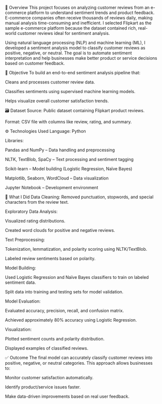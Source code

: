 🧩 Overview
This project focuses on analyzing customer reviews from an e-commerce platform to understand sentiment trends and product feedback. E-commerce companies often receive thousands of reviews daily, making manual analysis time-consuming and inefficient. I selected Flipkart as the sample e-commerce platform because the dataset contained rich, real-world customer reviews ideal for sentiment analysis.

Using natural language processing (NLP) and machine learning (ML), I developed a sentiment analysis model to classify customer reviews as positive, negative, or neutral. The goal is to automate sentiment interpretation and help businesses make better product or service decisions based on customer feedback.

🎯 Objective
To build an end-to-end sentiment analysis pipeline that:

Cleans and processes customer review data.

Classifies sentiments using supervised machine learning models.

Helps visualize overall customer satisfaction trends.

🗃️ Dataset
Source: Public dataset containing Flipkart product reviews.

Format: CSV file with columns like review, rating, and summary.

⚙️ Technologies Used
Language: Python

Libraries:

Pandas and NumPy – Data handling and preprocessing

NLTK, TextBlob, SpaCy – Text processing and sentiment tagging

Scikit-learn – Model building (Logistic Regression, Naïve Bayes)

Matplotlib, Seaborn, WordCloud – Data visualization

Jupyter Notebook – Development environment

🧪 What I Did
Data Cleaning: Removed punctuation, stopwords, and special characters from the review text.

Exploratory Data Analysis:

Visualized rating distributions.

Created word clouds for positive and negative reviews.

Text Preprocessing:

Tokenization, lemmatization, and polarity scoring using NLTK/TextBlob.

Labeled review sentiments based on polarity.

Model Building:

Used Logistic Regression and Naïve Bayes classifiers to train on labeled sentiment data.

Split data into training and testing sets for model validation.

Model Evaluation:

Evaluated accuracy, precision, recall, and confusion matrix.

Achieved approximately 80% accuracy using Logistic Regression.

Visualization:

Plotted sentiment counts and polarity distribution.

Displayed examples of classified reviews.

✅ Outcome
The final model can accurately classify customer reviews into positive, negative, or neutral categories. This approach allows businesses to:

Monitor customer satisfaction automatically.

Identify product/service issues faster.

Make data-driven improvements based on real user feedback.
